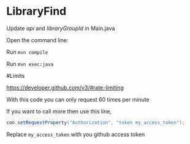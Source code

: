 # LibraryFind
Update *api* and *libraryGroupId* in Main.java

Open the command line:

Run `mvn compile`

Run `mvn exec:java`

#Limits

https://developer.github.com/v3/#rate-limiting

With this code you can only request 60 times per minute

If you want to call more then use this line,
```java
con.setRequestProperty("Authorization", "token my_access_token");
```
Replace `my_access_token` with you github access token 